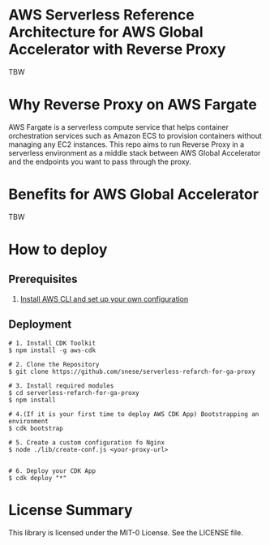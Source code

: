 # AWS Serverless Reference Architecture for AWS Global Accelerator with Reverse Proxy
TBW

# Why Reverse Proxy on AWS Fargate
AWS Fargate is a serverless compute service that helps container orchestration services such as Amazon ECS to provision containers without managing any EC2 instances. This repo aims to run Reverse Proxy in a serverless environment as a middle stack between AWS Global Accelerator and the endpoints you want to pass through the proxy.

# Benefits for AWS Global Accelerator
TBW

# How to deploy
## Prerequisites
1. [Install AWS CLI and set up your own configuration](https://docs.aws.amazon.com/cli/latest/userguide/cli-chap-install.html)
## Deployment 
```
# 1. Install CDK Toolkit
$ npm install -g aws-cdk

# 2. Clone the Repository
$ git clone https://github.com/snese/serverless-refarch-for-ga-proxy

# 3. Install required modules
$ cd serverless-refarch-for-ga-proxy
$ npm install

# 4.(If it is your first time to deploy AWS CDK App) Bootstrapping an environment
$ cdk bootstrap

# 5. Create a custom configuration fo Nginx 
$ node ./lib/create-conf.js <your-proxy-url>


# 6. Deploy your CDK App
$ cdk deploy "*"

```

# License Summary
This library is licensed under the MIT-0 License. See the LICENSE file.
